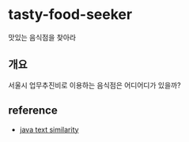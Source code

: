 # tasty-food-seeker
맛있는 음식점을 찾아라

## 개요
서울시 업무추진비로 이용하는 음식점은 어디어디가 있을까?

## reference
* [java text similarity](http://www.gisdeveloper.co.kr/?p=9756)